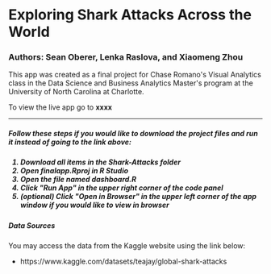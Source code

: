 # Exploring Shark Attacks Across the World

### Authors: Sean Oberer, Lenka Raslova, and Xiaomeng Zhou

This app was created as a final project for Chase Romano's Visual Analytics class in the Data Science and Business Analytics Master's program at the University of North Carolina at Charlotte. 

To view the live app go to **xxxx**

<hr>

<h5> Follow these steps if you would like to download the project files and run it instead of going to the link above: <h5>
<ol>
  <li>Download all items in the <strong>Shark-Attacks</strong> folder</li>
  <li>Open <b>finalapp.Rproj</b> in R Studio</li>
  <li>Open the file named <b>dashboard.R</b></li>
  <li>Click "Run App" in the upper right corner of the code panel</li>
  <li>(optional) Click "Open in Browser" in the upper left corner of the app window if you would like to view in browser</li>
</ol>


<h5>Data Sources</h5>

You may access the data from the Kaggle website using the link below:
<ul>
  <li>https://www.kaggle.com/datasets/teajay/global-shark-attacks</li>
 </ul>
